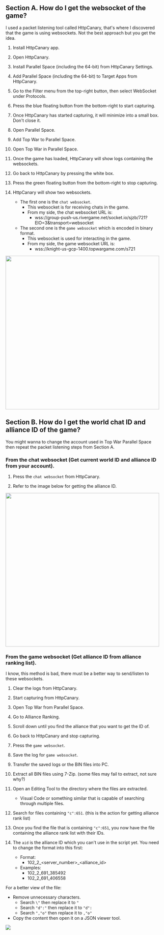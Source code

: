 ## Section A. How do I get the websocket of the game?

I used a packet listening tool called HttpCanary, that's where I discovered that the game is using websockets. Not the best approach but you get the idea.

1. Install HttpCanary app.

2. Open HttpCanary.

3. Install Parallel Space (including the 64-bit) from HttpCanary Settings.

4. Add Parallel Space (including the 64-bit) to Target Apps from HttpCanary.

5. Go to the Filter menu from the top-right button, then select WebSocket under Protocols.

6. Press the blue floating button from the bottom-right to start capturing.

7. Once HttpCanary has started capturing, it will minimize into a small box. Don't close it.

8. Open Parallel Space.

9. Add Top War to Parallel Space.

10. Open Top War in Parallel Space.

11. Once the game has loaded, HttpCanary will show logs containing the websockets.

12. Go back to HttpCanary by pressing the white box.

12. Press the green floating button from the bottom-right to stop capturing.

13. HttpCanary will show two websockets.
    - The first one is the `chat websocket`.
        - This websocket is for receiving chats in the game.
        - From my side, the chat websocket URL is:
          - wss://group-push-us.rivergame.net/socket.io/sjzb/721?EIO=3&transport=websocket
    - The second one is the `game websocket` which is encoded in binary format.
        - This websocket is used for interacting in the game.
        - From my side, the game websocket URL is:
          - wss://knight-us-gcp-1400.topwargame.com/s721

<img src="https://github.com/KeirLoire/topwar-discord-chat/blob/main/img/httpcanary_websockets.jpg?raw=true" width="500"/><br>

## Section B. How do I get the world chat ID and alliance ID of the game?

You might wanna to change the account used in Top War Parallel Space then repeat the packet listening steps from Section A.

### From the chat websocket (Get current world ID and alliance ID from your account).

1. Press the `chat websocket` from HttpCanary.

2. Refer to the image below for getting the alliance ID.

<img src="https://github.com/KeirLoire/topwar-discord-chat/blob/main/img/httpcanary_chat_websocket.jpg?raw=true" width="500"/><br>

### From the game websocket (Get alliance ID from alliance ranking list).

I know, this method is bad, there must be a better way to send/listen to these websockets.

1. Clear the logs from HttpCanary.

2. Start capturing from HttpCanary. 

3. Open Top War from Parallel Space.

4. Go to Alliance Ranking.

5. Scroll down until you find the alliance that you want to get the ID of.

6. Go back to HttpCanary and stop capturing.

7. Press the `game websocket`.

8. Save the log for `game websocket`.

9. Transfer the saved logs or the BIN files into PC.

10. Extract all BIN files using 7-Zip. (some files may fail to extract, not sure why?)

11. Open an Editing Tool to the directory where the files are extracted.
    - Visual Code or something similar that is capable of searching through multiple files.

12. Search for files containing `"c":651`. (this is the action for getting alliance rank list)

13. Once you find the file that is containing `"c":651`, you now have the file containing the alliance rank list with their IDs.

14. The `aid` is the alliance ID which you can't use in the script yet. You need to change the format into this first:
    - Format:
        - 102_2_<server_number>_<alliance_id>
    - Examples:
        - 102_2_691_385492
        - 102_2_691_406558

For a better view of the file:
- Remove unnecessary characters.
  - Search `\"` then replace it to `"`
  - Search `"d":"` then replace it to `"d":`
  - Search `","o"` then replace it to `,"o"`
- Copy the content then open it on a JSON viewer tool.

<img src="https://github.com/KeirLoire/topwar-discord-chat/blob/main/img/websocket_action_651.png?raw=true"/><br>